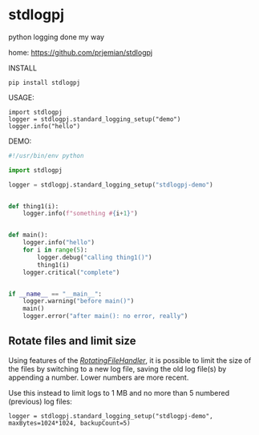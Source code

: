 # stdlogpj
python logging done my way

home: https://github.com/prjemian/stdlogpj

INSTALL

    pip install stdlogpj

USAGE:

    import stdlogpj
    logger = stdlogpj.standard_logging_setup("demo")
    logger.info("hello")

DEMO:

```python
#!/usr/bin/env python

import stdlogpj

logger = stdlogpj.standard_logging_setup("stdlogpj-demo")


def thing1(i):
    logger.info(f"something #{i+1}")


def main():
    logger.info("hello")
    for i in range(5):
        logger.debug("calling thing1()")
        thing1(i)
    logger.critical("complete")


if __name__ == "__main__":
    logger.warning("before main()")
    main()
    logger.error("after main(): no error, really")
```

## Rotate files and limit size

Using features of the [*RotatingFileHandler*](https://docs.python.org/3/library/logging.handlers.html?highlight=rotatingfilehandler#logging.handlers.RotatingFileHandler), 
it is possible to limit the size of the files by switching to a new log file,
saving the old log file(s) by appending a number.  Lower numbers are more recent.

Use this instead to limit logs to 1 MB and no more than 5 numbered (previous) log files:

```
logger = stdlogpj.standard_logging_setup("stdlogpj-demo", maxBytes=1024*1024, backupCount=5)
```
